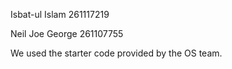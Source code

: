 Isbat-ul Islam 261117219

Neil Joe George 261107755

We used the starter code provided by the OS team.
